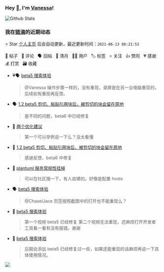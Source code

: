 ### Hey 👋, I'm [Vanessa](http://vanessa.b3log.org/)!

![Github Stats](https://github-readme-stats.vercel.app/api?username=Vanessa219&show_icons=true)

<!--events start -->

### 我在[链滴](https://ld246.com)的近期动态

⭐️ Star [个人主页](https://github.com/Vanessa219/Vanessa219) 后会自动更新，最近更新时间：`2021-06-13 08:21:53`

📝 帖子 &nbsp; 💬 评论 &nbsp; 🗣 回帖 &nbsp; 🌙 清月 &nbsp; 👨‍💻 用户 &nbsp; 🏷️ 标签 &nbsp; ⭐️ 关注 &nbsp; 👍 赞同 &nbsp; 💗 感谢 &nbsp; 💰 打赏 &nbsp; 🗃 收藏

* 💗🗣 [beta5 搜索体验](https://ld246.com/article/1623398943498/comment/1623407185110#comments)

  > @Vanessa 操作步骤一样的，没有重现，录屏是在另一台电脑重现的，后续如有重现再反馈。
* 🗣 [1.2 beta5 剪切、粘贴引用块后，被剪切的块会留在原地](https://ld246.com/article/1623431271847/comment/1623503351249#comments)

  > 是不同的问题，beta6 中已经修复
* 💬 [两个优化建议](https://ld246.com/article/1623488057526/comment/1623508400901#comments)

  > 第一个可以举例说一下么？没太看懂
* 💬 [1.2 beta5 剪切、粘贴引用块后，被剪切的块会留在原地](https://ld246.com/article/1623431271847/comment/1623463806310#comments)

  > 感谢反馈，beta6 中修复
* 💬 [plantuml 服务常规性挂掉](https://ld246.com/article/1623430699399/comment/1623461374890#comments)

  > 可以在社区搜一下，有人自建的。好像是配置 hosts
* 🗣 [beta5 搜索体验](https://ld246.com/article/1623398943498/comment/1623407185110#comments)

  > @ChaselJace 页签按照截图中的打开也不能重现么？
* 💬 [beta5 搜索体验](https://ld246.com/article/1623398943498/comment/1623401773974#comments)

  > 第一个视频 beta5 已经修复 第二个视频无法重现，还麻烦打开开发者工具看一看有没有报错。谢谢
* 💬 [beta5 搜索体验](https://ld246.com/article/1623398943498/comment/1623401689911#comments)

  > 后期会添加 beta5 已经修复过一些，如果还能重现的话麻烦再说一下具体使用情况。


<!--events end -->

<a title="Hits" target="_blank" href="https://github.com/Vanessa219/Vanessa219"><img src="https://hits.b3log.org/Vanessa219/Vanessa219.svg"></a>
